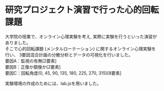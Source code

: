 # 研究プロジェクト演習で行った心的回転課題

大学院の授業で、オンライン心理実験を考え, 実際に実験を行うといった演習がありました。</br>
そこで心的回転課題 (メンタルローテーション) に関するオンライン心理実験を行い、
3要因混合計画の分散分析とデータの可視化を行いました。</br>
要因A：監視の有無[2要素]</br>
要因B：正像か鏡像か[2要素]</br>
要因C：回転角度(0, 45, 90, 135, 180, 225, 270, 315)[8要素]</br>

実験環境の作成のためには、lab.jsを用いました。
